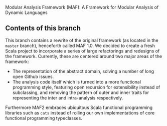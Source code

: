 Modular Analysis Framework (MAF): A Framework for Modular Analysis of Dynamic Languages

## Contents of this branch

This branch contains a rewrite of the original framework (as located in the `master` branch), henceforth called MAF 1.0. 
We decided to create a fresh Scala project to incorporate a series of large refactorings and redesigns of the framework.
Currently, these are centered around two major areas of the framework:     
* The representation of the abstract domain, solving a number of long open Github issues.
* The analysis code itself which is turned into a more functional programming style, featuring open recursion for extensibility instead of subclassing, and removing the pattern of outer and inner traits for representing the inter and intra-analysis respectively.

Furthermore MAF2 embraces ubiquitous Scala functional programming libraries such as `cats` instead of rolling our own implementations of core functional programming typeclasses.
